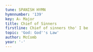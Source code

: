 ```yaml
---
tune: SPANISH HYMN
hymnnumber: '139'
key: A♭ Major
title: Chief of Sinners
firstline: Chief of sinners tho' I be
topic: 'God: God''s Law'
author: McComb
year: '-'
---
```

